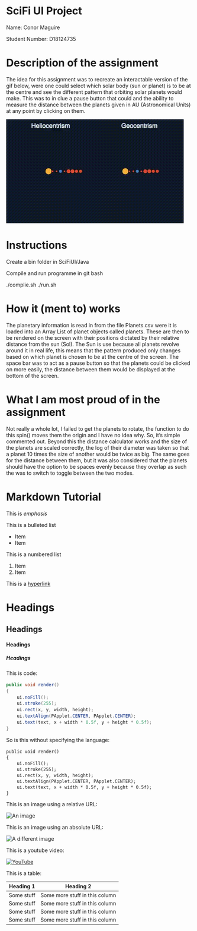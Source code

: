 # SciFi UI Project

Name: Conor Maguire

Student Number: D18124735

# Description of the assignment

The idea for this assignment was to recreate an interactable version of the gif below, were one could select which solar body (sun or planet) is to be at the centre and see the different pattern that orbiting solar planets would make. This was to in clue a pause button that could and the ability to measure the distance between the planets given in AU (Astronomical Units) at any point by clicking on them.

![Sol System](IMG_5036.gif)

# Instructions

Create a bin folder in SciFiUI/Java

Compile and run programme in git bash

./complie.sh
./run.sh

# How it (ment to) works

The planetary information is read in from the file Planets.csv were it is loaded into an Array List of planet objects called planets. These are then to be rendered on the screen with their positions dictated by their relative distance from the sun (Sol). The Sun is use because all planets revolve around it in real life, this means that the pattern produced only changes based on which planet is chosen to be at the centre of the screen. The space bar was to act as a pause button so that the planets could be clicked on more easily, the distance between them would be displayed at the bottom of the screen.

# What I am most proud of in the assignment

Not really a whole lot, I failed to get the planets to rotate, the function to do this spin() moves them the origin and I have no idea why. So, it’s simple commented out. Beyond this the distance calculator works and the size of the planets are scaled correctly, the log of their diameter was taken so that a planet 10 times the size of another would be twice as big. The same goes for the distance between them, but it was also considered that the planets should have the option to be spaces evenly because they overlap as such the was to switch to toggle between the two modes.

# Markdown Tutorial

This is *emphasis*

This is a bulleted list

- Item
- Item

This is a numbered list

1. Item
1. Item

This is a [hyperlink](http://bryanduggan.org)

# Headings
## Headings
#### Headings
##### Headings

This is code:

```Java
public void render()
{
	ui.noFill();
	ui.stroke(255);
	ui.rect(x, y, width, height);
	ui.textAlign(PApplet.CENTER, PApplet.CENTER);
	ui.text(text, x + width * 0.5f, y + height * 0.5f);
}
```

So is this without specifying the language:

```
public void render()
{
	ui.noFill();
	ui.stroke(255);
	ui.rect(x, y, width, height);
	ui.textAlign(PApplet.CENTER, PApplet.CENTER);
	ui.text(text, x + width * 0.5f, y + height * 0.5f);
}
```

This is an image using a relative URL:

![An image](images/p8.png)

This is an image using an absolute URL:

![A different image](https://bryanduggandotorg.files.wordpress.com/2019/02/infinite-forms-00045.png?w=595&h=&zoom=2)

This is a youtube video:

[![YouTube](http://img.youtube.com/vi/J2kHSSFA4NU/0.jpg)](https://www.youtube.com/watch?v=J2kHSSFA4NU)

This is a table:

| Heading 1 | Heading 2 |
|-----------|-----------|
|Some stuff | Some more stuff in this column |
|Some stuff | Some more stuff in this column |
|Some stuff | Some more stuff in this column |
|Some stuff | Some more stuff in this column |

